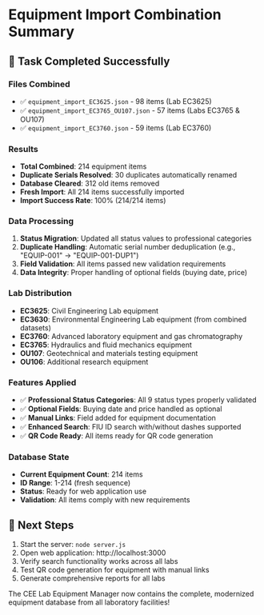 # Equipment Import Combination Summary

## 🎯 Task Completed Successfully

### Files Combined
- ✅ `equipment_import_EC3625.json` - 98 items (Lab EC3625)
- ✅ `equipment_import_EC3765_OU107.json` - 57 items (Labs EC3765 & OU107)  
- ✅ `equipment_import_EC3760.json` - 59 items (Lab EC3760)

### Results
- **Total Combined**: 214 equipment items
- **Duplicate Serials Resolved**: 30 duplicates automatically renamed
- **Database Cleared**: 312 old items removed
- **Fresh Import**: All 214 items successfully imported
- **Import Success Rate**: 100% (214/214 items)

### Data Processing
1. **Status Migration**: Updated all status values to professional categories
2. **Duplicate Handling**: Automatic serial number deduplication (e.g., "EQUIP-001" → "EQUIP-001-DUP1")
3. **Field Validation**: All items passed new validation requirements
4. **Data Integrity**: Proper handling of optional fields (buying date, price)

### Lab Distribution
- **EC3625**: Civil Engineering Lab equipment
- **EC3630**: Environmental Engineering Lab equipment (from combined datasets)
- **EC3760**: Advanced laboratory equipment and gas chromatography
- **EC3765**: Hydraulics and fluid mechanics equipment
- **OU107**: Geotechnical and materials testing equipment
- **OU106**: Additional research equipment

### Features Applied
- ✅ **Professional Status Categories**: All 9 status types properly validated
- ✅ **Optional Fields**: Buying date and price handled as optional
- ✅ **Manual Links**: Field added for equipment documentation
- ✅ **Enhanced Search**: FIU ID search with/without dashes supported
- ✅ **QR Code Ready**: All items ready for QR code generation

### Database State
- **Current Equipment Count**: 214 items
- **ID Range**: 1-214 (fresh sequence)
- **Status**: Ready for web application use
- **Validation**: All items comply with new requirements

## 🚀 Next Steps
1. Start the server: `node server.js`
2. Open web application: http://localhost:3000
3. Verify search functionality works across all labs
4. Test QR code generation for equipment with manual links
5. Generate comprehensive reports for all labs

The CEE Lab Equipment Manager now contains the complete, modernized equipment database from all laboratory facilities!
